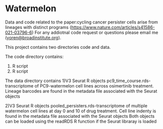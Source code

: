 # Watermelon
Data and code related to the paper:cycling cancer persister cells arise from lineages with distinct programs (https://www.nature.com/articles/s41586-021-03796-6)
For any addiotnal code request or questions please email me (yoren@broadinstitute.org). 

This project contains two directories code and data.

The code directory contains:
  1) R script 
  2) R script 
 
The data directory contains
  1)V3 Seurat R objects pc9_time_course.rds- transcriptome of PC9-watermelon cell lines across osimertinib treatment. Lineage barcodes are found in the metadata       file associated with the Seurat objects
  
  2)V3 Seurat R objects pooled_persisters.rds-transcriptome of multiple watermelon cell lines at day 0 and 10 of drug treatment. Cell line indenty is found in the     metadata file associated with the Seurat objects
  Both objects can be loaded using the readRDS R function if the Seurat libraray is loaded

